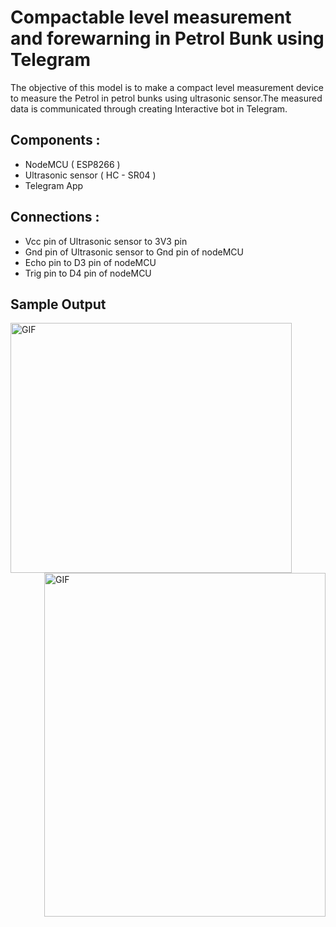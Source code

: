 # Compactable level measurement and forewarning in Petrol Bunk using Telegram

The objective of this model is to make a compact level measurement device to measure the Petrol in petrol bunks using ultrasonic sensor.The measured data is communicated through creating Interactive bot in Telegram. 

## Components :

- NodeMCU ( ESP8266 )
- Ultrasonic sensor ( HC - SR04 )
- Telegram App

## Connections :

- Vcc pin of Ultrasonic sensor to 3V3 pin
- Gnd pin of Ultrasonic sensor to Gnd pin of nodeMCU
- Echo pin to D3 pin of nodeMCU
- Trig pin to D4 pin of nodeMCU

## Sample Output

<img align="left" alt="GIF" src="https://user-images.githubusercontent.com/64604283/97107986-7ffa3c00-16f0-11eb-9479-5fa817b7b818.jpg" width="450" height="400" /> <img align="right" alt="GIF" src="https://user-images.githubusercontent.com/64604283/97108133-8d63f600-16f1-11eb-9b2e-0179984ccc37.jpg" width="450" height="550" /> 


